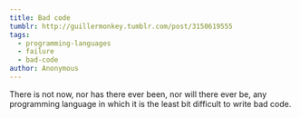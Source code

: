 ```yaml
---
title: Bad code
tumblr: http://guillermonkey.tumblr.com/post/3150619555
tags:
  - programming-languages
  - failure
  - bad-code
author: Anonymous
---
```


There is not now, nor has there ever been, nor will there ever be, any programming language in which it is the least bit difficult to write bad code.
